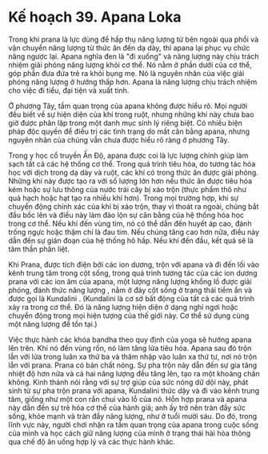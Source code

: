 # Kế hoạch 39. Apana Loka

Trong khi prana là lực dùng để hấp thụ năng lượng từ bên ngoài qua phổi và vận chuyển năng lượng từ thức ăn đến dạ dày, thì apana lại phục vụ chức năng ngược lại. Apana nghĩa đen là "đi xuống" và năng lượng này chịu trách nhiệm giải phóng năng lượng khỏi cơ thể. Nó nằm ở phần dưới của cơ thể, góp phần đưa đứa trẻ ra khỏi bụng mẹ. Nó là nguyên nhân của việc giải phóng năng lượng ở hướng thấp hơn. Apana là năng lượng chịu trách nhiệm cho việc đi tiểu, đại tiện và xuất tinh.

Ở phương Tây, tầm quan trọng của apana không được hiểu rõ. Mọi người đều biết về sự hiện diện của khí trong ruột, nhưng những khí này chưa bao giờ được phân lập trong một danh mục sinh lý riêng biệt. Có nhiều biện pháp độc quyền để điều trị các tình trạng do mất cân bằng apana, nhưng nguyên nhân của chúng vẫn chưa được hiểu rõ ràng ở phương Tây.

Trong y học cổ truyền Ấn Độ, apana được coi là lực lượng chính giúp làm sạch tất cả các hệ thống cơ thể. Trong quá trình tiêu hóa, do tương tác hóa học với dịch trong dạ dày và ruột, các khí có trong thức ăn được giải phóng. Những khí này được tạo ra với số lượng lớn hơn nếu thức ăn được tiêu hóa kém hoặc sự lưu thông của nước trái cây bị xáo trộn (thực phẩm thô như quả hạch hoặc hạt tạo ra nhiều khí hơn). Trong mọi trường hợp, khi sự chuyển động chính xác của khí bị xáo trộn, thay vì thoát ra ngoài, chúng bắt đầu bốc lên và điều này làm đảo lộn sự cân bằng của hệ thống hóa học trong cơ thể. Nếu khí đến vùng tim, nó có thể dẫn đến huyết áp cao, đánh trống ngực hoặc thậm chí là đau tim. Nếu chúng tăng cao hơn nữa, điều này dẫn đến sự gián đoạn của hệ thống hô hấp. Nếu khí đến đầu, kết quả sẽ là tâm thần phân liệt.

Khi Prana, được tích điện bởi các ion dương, trộn với apana và đi đến lối vào kênh trung tâm trong cột sống, trong quá trình tương tác của các ion dương prana với các ion âm của apana, một lượng năng lượng khổng lồ được giải phóng, đánh thức năng lượng , nằm ở đáy cột sống ở trạng thái tiềm ẩn và được gọi là Kundalini . (Kundalini là cơ sở bất động của tất cả các quá trình xảy ra trong cơ thể. Đó là năng lượng hiện diện ở dạng nghỉ ngơi hoặc chuyển động trong mọi hiện tượng của thế giới này. Cơ thể sử dụng cùng một năng lượng để tồn tại.)

Việc thực hành các khóa bandha theo quy định của yoga sẽ hướng apana lên trên. Khi nó đến vùng rốn, nó làm tăng lửa tiêu hóa. Apana sau đó trộn lẫn với lửa trong luân xa thứ ba và thâm nhập vào luân xa thứ tư, nơi nó trộn lẫn với prana. Prana có bản chất nóng. Sự pha trộn này dẫn đến sự gia tăng nhiệt độ hơn nữa và cả hai năng lượng đều tăng lên, tạo ra một khoảng chân không. Kinh thánh nói rằng với sự trợ giúp của sức nóng dữ dội này, phát sinh từ sự pha trộn prana với apana, Kundalini thức dậy và đi vào kênh trung tâm, giống như một con rắn chui vào lỗ của nó. Hỗn hợp prana và apana này dẫn đến sự trẻ hóa cơ thể của hành giả; anh ấy trở nên tràn đầy sức sống, khỏe mạnh và tràn đầy năng lượng, như ở tuổi mười sáu. Do đó, trong lĩnh vực này, người chơi nhận ra tầm quan trọng của apana trong cuộc sống của mình và học cách giữ năng lượng của mình ở trạng thái hài hòa thông qua chế độ ăn uống hợp lý và các thực hành khác.
